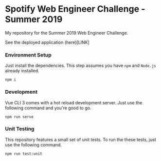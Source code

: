 # Spotify Web Engineer Challenge - Summer 2019
My repository for the Summer 2019 Web Engineer Challenge.

See the deployed application (here)[LINK]

### Environment Setup
Just install the dependencies. This step assumes you have `npm` and `Node.js` already installed.
```
npm i
```

### Development
Vue CLI 3 comes with a hot reload development server. Just use the following command and you're good to go.
```
npm run serve
```

### Unit Testing
This repository features a small set of unit tests. To run the these tests, just use the following command.
```
npm run test:unit
```
